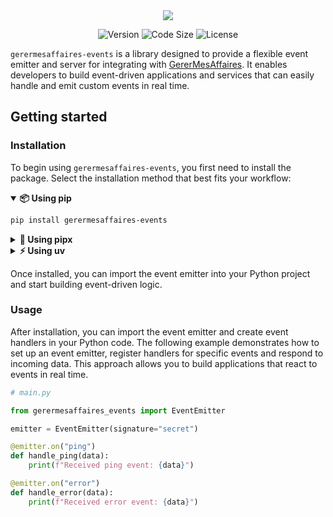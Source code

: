 <div align="center">
  <img src="https://github.com/user-attachments/assets/75297aaf-fe2f-4f0b-bd4b-458c07046fc1" />
</div>

<div align="center">

![Version](https://img.shields.io/pypi/v/gerermesaffaires-events?style=for-the-badge&colorA=4c566a&colorB=5382a1&logo=pypi&logoColor=white)
![Code Size](https://img.shields.io/github/languages/code-size/julienbenac/gerermesaffaires-events?style=for-the-badge&colorA=4c566a&colorB=ebcb8b&logo=github&logoColor=white)
![License](https://img.shields.io/github/license/julienbenac/gerermesaffaires-events?style=for-the-badge&colorA=4c566a&colorB=a3be8c)

</div>

`gerermesaffaires-events` is a library designed to provide a flexible event emitter and server for integrating with [GererMesAffaires](https://www.gerermesaffaires.com). It enables developers to build event-driven applications and services that can easily handle and emit custom events in real time.

## Getting started

### Installation

To begin using `gerermesaffaires-events`, you first need to install the package. Select the installation method that best fits your workflow:

<details open>
  <summary><strong>📦 Using pip</strong></summary>

```bash
pip install gerermesaffaires-events
```

</details>

<details>
  <summary><strong>🚀 Using pipx</strong></summary>

```bash
pipx install gerermesaffaires-events
```

</details>

<details>
  <summary><strong>⚡ Using uv</strong></summary>

```bash
uv add gerermesaffaires-events
```

</details>

Once installed, you can import the event emitter into your Python project and start building event-driven logic.

### Usage

After installation, you can import the event emitter and create event handlers in your Python code. The following example demonstrates how to set up an event emitter, register handlers for specific events and respond to incoming data. This approach allows you to build applications that react to events in real time.

```python
# main.py

from gerermesaffaires_events import EventEmitter

emitter = EventEmitter(signature="secret")

@emitter.on("ping")
def handle_ping(data):
    print(f"Received ping event: {data}")

@emitter.on("error")
def handle_error(data):
    print(f"Received error event: {data}")
```
